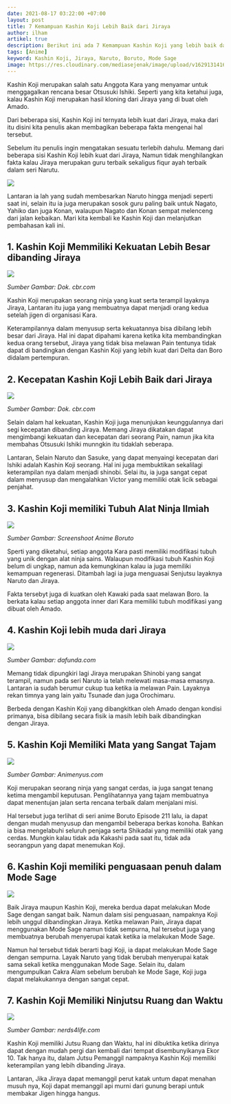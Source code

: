 ```yaml
---
date: 2021-08-17 03:22:00 +07:00
layout: post
title: 7 Kemampuan Kashin Koji Lebih Baik dari Jiraya
author: ilham
artikel: true
description: Berikut ini ada 7 Kemampuan Kashin Koji yang lebih baik dari Jiraya, Mulai dari Kecepatan hingga Mode Sage yang sempurna.
tags: [Anime]
keyword: Kashin Koji, Jiraya, Naruto, Boruto, Mode Sage
image: https://res.cloudinary.com/mediasejenak/image/upload/v1629131416/20210816_232152_0000_re2uvt.jpg
---
```

Kashin Koji merupakan salah satu Anggota Kara yang menyamar untuk menggagalkan rencana besar Otsusuki Ishiki. Seperti yang kita ketahui juga, kalau Kashin Koji merupakan hasil kloning dari Jiraya yang di buat oleh Amado.

Dari beberapa sisi, Kashin Koji ini ternyata lebih kuat dari Jiraya, maka dari itu disini kita penulis akan membagikan beberapa fakta mengenai hal tersebut.

Sebelum itu penulis ingin mengatakan sesuatu terlebih dahulu. Memang dari beberapa sisi Kashin Koji lebih kuat dari Jiraya, Namun tidak menghilangkan fakta kalau Jiraya merupakan guru terbaik sekaligus fiqur ayah terbaik dalam seri Narutu.

<img src="https://res.cloudinary.com/mediasejenak/image/upload/v1629131416/20210816_232152_0000_re2uvt.jpg"/>

Lantaran ia lah yang sudah membesarkan Naruto hingga menjadi seperti saat ini, selain itu ia juga merupakan sosok guru paling baik untuk Nagato, Yahiko dan juga Konan, walaupun Nagato dan Konan sempat melenceng dari jalan kebaikan. Mari kita kembali ke Kashin Koji dan melanjutkan pembahasan kali ini.

## 1. Kashin Koji Memmiliki Kekuatan Lebih Besar dibanding Jiraya

<img src="https://static1.cbrimages.com/wordpress/wp-content/uploads/2019/11/Konohamaru-vs-Kashin-Koji.jpg"/>

<i>Sumber Gambar: Dok. cbr.com</i>

Kashin Koji merupakan seorang ninja yang kuat serta terampil layaknya Jiraya, Lantaran itu juga yang membuatnya dapat menjadi orang kedua setelah jigen di organisasi Kara.

Keterampilannya dalam menyusup serta kekuatannya bisa dibilang lebih besar dari Jiraya. Hal ini dapat dipahami karena ketika kita membandingkan kedua orang tersebut, Jiraya yang tidak bisa melawan Pain tentunya tidak dapat di bandingkan dengan Kashin Koji yang lebih kuat dari Delta dan Boro didalam pertempuran.

## 2. Kecepatan Kashin Koji Lebih Baik dari Jiraya

<img src="https://static3.cbrimages.com/wordpress/wp-content/uploads/2019/04/Koji-Kashin-2.jpg"/>

<i>Sumber Gambar: Dok. cbr.com</i>

Selain dalam hal kekuatan, Kashin Koji juga menunjukan keunggulannya dari segi kecepatan dibanding Jiraya. Memang Jiraya dikatakan dapat mengimbangi kekuatan dan kecepatan dari seorang Pain, namun jika kita membahas Otsusuki Ishiki munngkin itu tidaklah seberapa.

Lantaran, Selain Naruto dan Sasuke, yang dapat menyaingi kecepatan dari Ishiki adalah Kashin Koji seorang. Hal ini juga membuktikan sekalilagi keterampilan nya dalam menjadi shinobi. Selai itu, ia juga sangat cepat dalam menyusup dan mengalahkan Victor yang memiliki otak licik sebagai penjahat.

## 3. Kashin Koji memiliki Tubuh Alat Ninja Ilmiah

<img src="https://static0.cbrimages.com/wordpress/wp-content/uploads/2021/02/Koji-Kashin.png"/>

<i>Sumber Gambar: Screenshoot Anime Boruto</i>

Sperti yang diketahui, setiap anggota Kara pasti memiliki modifikasi tubuh yang unik dengan alat ninja sains. Walaupun modifikasi tubuh Kashin Koji belum di ungkap, namun ada kemungkinan kalau ia juga memiliki kemampuan regenerasi. Ditambah lagi ia juga menguasai Senjutsu layaknya Naruto dan Jiraya.

Fakta tersebyt juga di kuatkan oleh Kawaki pada saat melawan Boro. Ia berkata kalau setiap anggota inner dari Kara memiliki tubuh modifikasi yang dibuat oleh Amado.

## 4. Kashin Koji lebih muda dari Jiraya

<img src="https://dafunda.com/wp-content/uploads/2020/07/Teknik-Jiraiya-Yang-Digunakan-Kashin-Koji.jpg"/>

<i>Sumber Gambar: dafunda.com</i>

Memang tidak dipungkiri lagi Jiraya merupakan Shinobi yang sangat terampil, namun pada seri Naruto ia telah melewati masa-masa emasnya. Lantaran ia sudah berumur cukup tua ketika ia melawan Pain. Layaknya rekan timnya yang lain yaitu Tsunade dan juga Orochimaru.

Berbeda dengan Kashin Koji yang dibangkitkan oleh Amado dengan kondisi primanya, bisa dibilang secara fisik ia masih lebih baik dibandingkan dengan Jiraya.

## 5. Kashin Koji Memiliki Mata yang Sangat Tajam

<img src="https://1.bp.blogspot.com/-MNRKQFRh2mk/XsIjbAW09ZI/AAAAAAAALVo/8JR1KulCVkIPhcg-i7WSWrfWn6VygayVwCLcBGAsYHQ/s1600/1.jpg"/>

<i>Sumber Gambar: Animenyus.com</i>

Koji merupakan seorang ninja yang sangat cerdas, ia juga sangat tenang ketima mengambil keputusan. Penglihatannya yang tajam membuatnya dapat menentujan jalan serta rencana terbaik dalam menjalani misi.

Hal tersebut juga terlihat di seri anime Boruto Episode 211 lalu, ia dapat dengan mudah menyusup dan mengambil beberapa berkas konoha. Bahkan ia bisa mengelabuhi seluruh penjaga serta Shikadai yang memiliki otak yang cerdas. Mungkin kalau tidak ada Kakashi pada saat itu, tidak ada seorangpun yang dapat menemukan Koji.

## 6. Kashin Koji memiliki penguasaan penuh dalam Mode Sage

<img src="https://res.cloudinary.com/mediasejenak/image/upload/v1629131415/20210816_232152_0001_tfgjyo.jpg"/>

Baik Jiraya maupun Kashin Koji, mereka berdua dapat melakukan Mode Sage dengan sangat baik. Namun dalam sisi penguasaan, nampaknya Koji lebih unggul dibandingkan Jiraya. Ketika melawan Pain, Jiraya dapat menggunakan Mode Sage namun tidak sempurna, hal tersebut juga yang membuatnya berubah menyerupai katak ketika ia melakukan Mode Sage.

Namun hal tersebut tidak berarti bagi Koji, ia dapat melakukan Mode Sage dengan sempurna. Layak Naruto yang tidak berubah menyerupai katak sama sekali ketika menggunakan Mode Sage. Selain itu, dalam mengumpulkan Cakra Alam sebelum berubah ke Mode Sage, Koji juga dapat melakukannya dengan sangat cepat.

## 7. Kashin Koji Memiliki Ninjutsu Ruang dan Waktu

<img src="https://nerds4life.com/wp-content/uploads/2021/01/Boruto-Episode-181-Release-Date-Spoilers-Kashin-Koji-is-Finally-Introduced-in-the-Anime-Series-scaled-1-1024x576.jpg"/>

<i>Sumber Gambar: nerds4life.com</i>

Kashin Koji memiliki Jutsu Ruang dan Waktu, hal ini dibuktika ketika dirinya dapat dengan mudah pergi dan kembali dari tempat disembunyikanya Ekor 10. Tak hanya itu, dalam Jutsu Pemanggil nampaknya Kashin Koji memiliki keterampilan yang lebih dibanding Jiraya.

Lantaran, Jika Jiraya dapat memanggil perut katak untum dapat menahan musuh nya, Koji dapat memanggil api murni dari gunung berapi untuk membakar Jigen hingga hangus.
